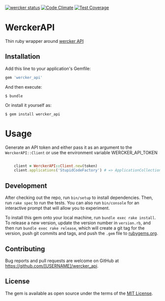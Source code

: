[![wercker status](https://app.wercker.com/status/15fd697b0b3ff854e408a5c256e6737b/s/master "wercker status")](https://app.wercker.com/project/byKey/15fd697b0b3ff854e408a5c256e6737b)
[![Code Climate](https://codeclimate.com/github/StupidCodeFactory/wercker_api/badges/gpa.svg)](https://codeclimate.com/github/codeclimate/codeclimate)
[![Test Coverage](https://codeclimate.com/github/StupidCodeFactory/wercker_api/badges/coverage.svg)](https://codeclimate.com/github/codeclimate/codeclimate/coverage)
# WerckerAPI

Thin ruby wrapper around [wercker API](http://devcenter.wercker.com/docs/api)

## Installation

Add this line to your application's Gemfile:

```ruby
gem 'wercker_api'
```

And then execute:

    $ bundle

Or install it yourself as:

    $ gem install wercker_api

# Usage #

Generate an API token and either pass it as an argument to the `WerckerAPI::Client` or use the environment variable WERCKER\_API\_TOKEN
```ruby

    client = WerckerAPI::Client.new(token)
    client.applications('StupidCodeFactory') # => ApplicationCollection

```

## Development

After checking out the repo, run `bin/setup` to install dependencies. Then, run `rake spec` to run the tests. You can also run `bin/console` for an interactive prompt that will allow you to experiment.

To install this gem onto your local machine, run `bundle exec rake install`. To release a new version, update the version number in `version.rb`, and then run `bundle exec rake release`, which will create a git tag for the version, push git commits and tags, and push the `.gem` file to [rubygems.org](https://rubygems.org).

## Contributing

Bug reports and pull requests are welcome on GitHub at https://github.com/[USERNAME]/wercker_api.

## License

The gem is available as open source under the terms of the [MIT License](http://opensource.org/licenses/MIT).
